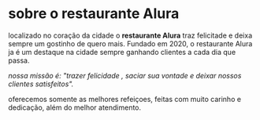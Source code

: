 <h1>sobre o restaurante Alura</h1>

<p>localizado no coração da cidade o <strong>restaurante Alura</strong> traz felicitade e deixa sempre um gostinho de quero mais.
Fundado em 2020, o restaurante Alura ja é um destaque na cidade sempre ganhando clientes a cada dia que passa.</p>

<p><em>nossa missão é: "trazer felicidade , saciar sua vontade e deixar nossos clientes satisfeitos"</strong>.</em><p>

<p>oferecemos somente as melhores refeiçoes, feitas com muito carinho e dedicação, além do melhor atendimento.</p
